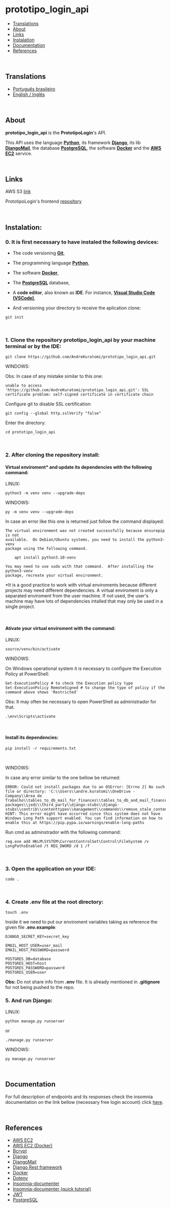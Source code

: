 # prototipo_login_api

- [Translations](#translations)
- [About](#about)
- [Links](#links)
- [Instalation](#instalation)
- [Documentation](#documentation)
- [References](#references)

<br>

## Translations

- [Português brasileiro](https://github.com/AndreKuratomi/prototipo_login_api/tree/pt_br)
- [English / Inglês](./README_en-uk.md)

<br>

## About

<b>prototipo_login_api</b> is the <b>PrototipoLogin</b>'s API.

This API uses the language <strong>[Python](https://www.python.org/downloads/)</strong>, its framework <strong>[Django](https://www.djangoproject.com/)</strong>, its lib <strong>[DjangoMail](https://docs.djangoproject.com/en/4.1/topics/email/)</strong>, the database <strong>[PostgreSQL](https://www.postgresql.org/)</strong>, the software <strong>[Docker](https://docs.docker.com/)</strong> and the <strong>[AWS EC2](https://docs.aws.amazon.com/ec2/index.html)</strong> service.

<br>

## Links

AWS S3 [link](http://dev-bi-abkura.com.br.s3-website-us-east-1.amazonaws.com/)

PrototipoLogin's frontend [repository](https://github.com/AndreKuratomi/prototipo_login_api)

<br>

## Instalation:

<h3>0. It is first necessary to have instaled the following devices:</h3>

- The code versioning <b>[Git](https://git-scm.com/downloads)</b>,

- The programming language <b>[Python](https://www.python.org/downloads/)</b>,

- The software <b>[Docker](https://docs.docker.com/)</b>,

- The <b>[PostgreSQL](https://www.postgresql.org/)
</b> database,

- A <b>code editor</b>, also known as <b>IDE</b>. For instance, <strong>[Visual Studio Code (VSCode)](https://code.visualstudio.com/)</strong>,

- <p> And versioning your directory to receive the aplication clone:</p>

```
git init
```

<br>
<h3>1. Clone the repository <b>prototipo_login_api</b> by your machine terminal or by the IDE:</h3>

```
git clone https://github.com/AndreKuratomi/prototipo_login_api.git
```

WINDOWS:

Obs: In case of any mistake similar to this one: 

```
unable to access 'https://github.com/AndreKuratomi/prototipo_login_api.git': SSL certificate problem: self-signed certificate in certificate chain
```

Configure git to disable SSL certification:

```
git config --global http.sslVerify "false"
```

<p>Enter the directory:</p>

```
cd prototipo_login_api
```
<br>

<h3>2. After cloning the repository install:</h3>

<h4>Virtual enviroment* and update its dependencies with the following command:</h4>


LINUX:
```
python3 -m venv venv --upgrade-deps
```

WINDOWS:
```
py -m venv venv --upgrade-deps
```

In case an error like this one is returned just follow the command displayed:

```
The virtual environment was not created successfully because ensurepip is not
available.  On Debian/Ubuntu systems, you need to install the python3-venv
package using the following command.

    apt install python3.10-venv

You may need to use sudo with that command.  After installing the python3-venv
package, recreate your virtual environment.
```

*It is a good practice to work with virtual enviroments because different projects may need different dependencies. A virtual enviroment is only a separated enviroment from the user machine. If not used, the user's machine may have lots of dependencies intalled that may only be used in a single project.

<br>

<h4>Ativate your virtual enviroment with the command:</h4>

LINUX:
```
source/venv/bin/activate
```

WINDOWS:

On Windows operational system it is necessary to configure the Execution Policy at PowerShell:

```
Get-ExecutionPolicy # to check the Execution policy type
Set-ExecutionPolicy RemoteSigned # to change the type of policy if the command above shows 'Restricted'
```
Obs: It may often be necessary to open PowerShell as administrador for that.

```
.\env\Scripts\activate
```

<br>

<h4>Install its dependencies:</h4>

```
pip install -r requirements.txt
```
<br>

WINDOWS:

In case any error similar to the one bellow be returned:

```
ERROR: Could not install packages due to an OSError: [Errno 2] No such file or directory: 'C:\\Users\\andre.kuratomi\\OneDrive - Company\\Área de Trabalho\\tables_to_db_mail_for_finances\\tables_to_db_and_mail_finances\\env\\Lib\\site-packages\\jedi\\third_party\\django-stubs\\django-stubs\\contrib\\contenttypes\\management\\commands\\remove_stale_contenttypes.pyi'
HINT: This error might have occurred since this system does not have Windows Long Path support enabled. You can find information on how to enable this at https://pip.pypa.io/warnings/enable-long-paths
```

Run cmd as adminstrador with the following command:

```
reg.exe add HKLM\SYSTEM\CurrentControlSet\Control\FileSystem /v LongPathsEnabled /t REG_DWORD /d 1 /f
```

<br>

<h3>3. Open the application on your IDE:</h3>

```
code .
```
<br>


<h3>4. Create <b>.env</b> file at the root directory:</h3>

```
touch .env
```

Inside it we need to put our enviroment variables taking as reference the given file <b>.env.example</b>:

```
DJANGO_SECRET_KEY=secret_key

EMAIL_HOST_USER=user_mail
EMAIL_HOST_PASSWORD=password

POSTGRES_DB=database
POSTGRES_HOST=host
POSTGRES_PASSWORD=password
POSTGRES_USER=user
```

<b>Obs:</b> Do not share info from <b>.env</b> file. It is already mentioned in <b>.gitignore</b> for not being pushed to the repo.

<h3>5. And run Django:</h3>

LINUX:
```
python manage.py runserver
```
or
```
./manage.py runserver
```

WINDOWS:
```
py manage.py runserver
```

<br>


## Documentation

For full description of endpoints and its responses check the insomnia documentation on the link bellow (necessary free login account) click [here](https://insomnia-documentation-mauve.vercel.app/).

<br>

## References

- [AWS EC2](https://docs.aws.amazon.com/ec2/index.html)
- [AWS EC2 (Docker)](https://stackoverflow.com/questions/53974488/how-to-delete-and-recreate-a-postgres-database-using-a-single-docker-command)
- [Bcrypt](https://github.com/kelektiv/node.bcrypt.js)
- [Django](https://www.djangoproject.com/)
- [DjangoMail](https://docs.djangoproject.com/en/4.1/topics/email/)
- [Django Rest framework](https://www.django-rest-framework.org/#)
- [Docker](https://docs.docker.com/)
- [Dotenv](https://www.npmjs.com/package/dotenv)
- [Insomnia-documenter](https://www.npmjs.com/package/insomnia-documenter)
- [Insomnia-documenter (quick tutorial)](https://www.youtube.com/watch?v=pq2u3FqVVy8)
- [JWT](https://github.com/auth0/node-jsonwebtoken)
- [PostgreSQL](https://www.postgresql.org/)
